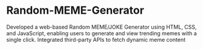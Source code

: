 # Random-MEME-Generator
Developed a web-based Random MEME/JOKE Generator using HTML, CSS, and JavaScript, enabling users to  generate and view trending memes with a single click. Integrated third-party APIs to fetch dynamic meme content
